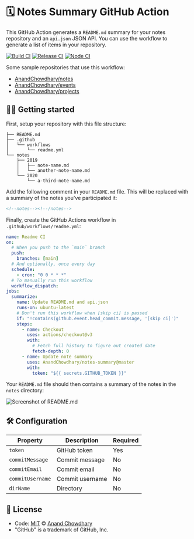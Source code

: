# 🗓 Notes Summary GitHub Action

This GitHub Action generates a `README.md` summary for your notes repository and an `api.json` JSON API. You can use the workflow to generate a list of items in your repository.

[![Build CI](https://github.com/AnandChowdhary/notes-summary/workflows/Build%20CI/badge.svg)](https://github.com/AnandChowdhary/notes-summary/actions?query=workflow%3A%22Build+CI%22)
[![Release CI](https://github.com/AnandChowdhary/notes-summary/workflows/Release%20CI/badge.svg)](https://github.com/AnandChowdhary/notes-summary/actions?query=workflow%3A%22Release+CI%22)
[![Node CI](https://github.com/AnandChowdhary/notes-summary/workflows/Node%20CI/badge.svg)](https://github.com/AnandChowdhary/notes-summary/actions?query=workflow%3A%22Node+CI%22)

Some sample repositories that use this workflow:

- [AnandChowdhary/notes](https://github.com/AnandChowdhary/notes)
- [AnandChowdhary/events](https://github.com/AnandChowdhary/events)
- [AnandChowdhary/projects](https://github.com/AnandChowdhary/projects)

## 👩‍💻 Getting started

First, setup your repository with this file structure:

```
├── README.md
├── .github
│   └── workflows
│       └── readme.yml
└── notes
    ├── 2019
    │   ├── note-name.md
    │   └── another-note-name.md
    └── 2020
        └── a-third-note-name.md
```

Add the following comment in your `README.md` file. This will be replaced with a summary of the notes you've participated it:

```html
<!--notes--><!--/notes-->
```

Finally, create the GitHub Actions workflow in `.github/workflows/readme.yml`:

```yaml
name: Readme CI
on:
  # When you push to the `main` branch
  push:
    branches: [main]
  # And optionally, once every day
  schedule:
    - cron: "0 0 * * *"
  # To manually run this workflow
  workflow_dispatch:
jobs:
  summarize:
    name: Update README.md and api.json
    runs-on: ubuntu-latest
    # Don't run this workflow when [skip ci] is passed
    if: "!contains(github.event.head_commit.message, '[skip ci]')"
    steps:
      - name: Checkout
        uses: actions/checkout@v3
        with:
          # Fetch full history to figure out created date
          fetch-depth: 0
      - name: Update note summary
        uses: AnandChowdhary/notes-summary@master
        with:
          token: "${{ secrets.GITHUB_TOKEN }}"
```

Your `README.md` file should then contains a summary of the notes in the `notes` directory:

![Screenshot of README.md](https://user-images.githubusercontent.com/2841780/99380828-78454600-28f0-11eb-872c-e2a841bb27c7.png)

## 🛠️ Configuration

| Property         | Description     | Required |
| ---------------- | --------------- | -------- |
| `token`          | GitHub token    | Yes      |
| `commitMessage`  | Commit message  | No       |
| `commitEmail`    | Commit email    | No       |
| `commitUsername` | Commit username | No       |
| `dirName`        | Directory       | No       |

## 📄 License

- Code: [MIT](./LICENSE) © [Anand Chowdhary](https://anandchowdhary.com)
- "GitHub" is a trademark of GitHub, Inc.
